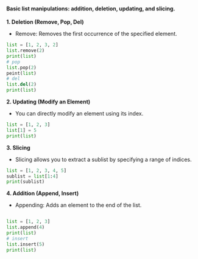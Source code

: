 #### Basic list manipulations: addition, deletion, updating, and slicing.

<b>1. Deletion (Remove, Pop, Del)</b>
- Remove: Removes the first occurrence of the specified element.

```python
list = [1, 2, 3, 2]
list.remove(2) 
print(list) 
# pop
list.pop(2)
peint(list)
# del
list.del(2)
print(list)
```

<b>2. Updating (Modify an Element)</b>
- You can directly modify an element using its index.

```python
list = [1, 2, 3]
list[1] = 5  
print(list)  
```
<b>3. Slicing</b>
- Slicing allows you to extract a sublist by specifying a range of indices.

```python
list = [1, 2, 3, 4, 5]
sublist = list[1:4]  
print(sublist) 
```

<b>4. Addition (Append, Insert)</b>
- Appending: Adds an element to the end of the list.

```python

list = [1, 2, 3]
list.append(4)  
print(list)  
# insert
list.insert(5)
print(list)
```